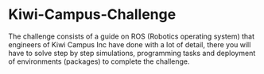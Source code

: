 # Kiwi-Campus-Challenge
The challenge consists of a guide on ROS (Robotics operating system) that engineers of Kiwi Campus Inc have done with a lot of detail, there you will have to solve step by step simulations, programming tasks and deployment of environments (packages) to complete the challenge.
